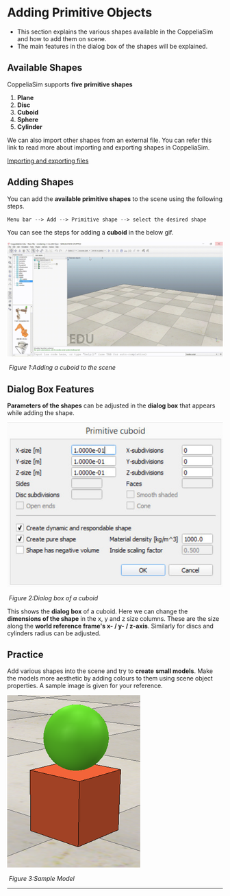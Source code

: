 # 			Adding Primitive Objects

- This section explains the various shapes available in the CoppeliaSim and how to add them on scene.
- The main features in the dialog box of the shapes will be explained.

## Available Shapes

CoppeliaSim supports **five** **primitive shapes**

1. **Plane**
2. **Disc**
3. **Cuboid**
4. **Sphere**
5. **Cylinder**

We can also import other shapes from an external file. You can refer this link to read more about importing and exporting shapes in CoppeliaSim.

[Importing and exporting files]( https://www.coppeliarobotics.com/helpFiles/en/importExport.htm)

## 	Adding Shapes

You can add the **available primitive shapes** to the scene using the following steps.

```
Menu bar --> Add --> Primitive shape --> select the desired shape
```

You can see the steps for adding a **cuboid** in the below gif.

![](https://raw.githubusercontent.com/abh33/CoppeliaSim_MOOC_Assets/master/Module_1/LeD%201.3-Adding%20Primitive%20Objects/Tutorial/LeD_1.3_Figure_1.gif)

​                                                                   *Figure 1:Adding a cuboid to the scene*



## Dialog Box Features

**Parameters of the shapes** can be adjusted in the **dialog box** that appears while adding the shape. 

![](https://raw.githubusercontent.com/abh33/CoppeliaSim_MOOC_Assets/master/Module_1/LeD%201.3-Adding%20Primitive%20Objects/Tutorial/LeD_1.3_Figure_2.png)

​					                                                  *Figure 2:Dialog box of a cuboid*								

This shows the **dialog box** of a cuboid. Here we can change the **dimensions of the shape** in the x, y and z size columns. These are the size along the **world reference frame's x- / y- / z-axis**. Similarly for discs and cylinders radius can be adjusted.

## Practice 

Add various shapes into the scene and try to **create** **small models**. Make the models more aesthetic by adding colours to them using scene object properties.  A sample image is given for your reference.

![](https://raw.githubusercontent.com/abh33/CoppeliaSim_MOOC_Assets/master/Module_1/LeD%201.3-Adding%20Primitive%20Objects/Tutorial/LeD_1.3_Figure_3.png)

​                                                                           *Figure 3:Sample Model*

----------------------------------------------------------------------------------------------------------------------------------------------------------------------------------------------------------------------------------------------------------------------------------------------------------------------





 

